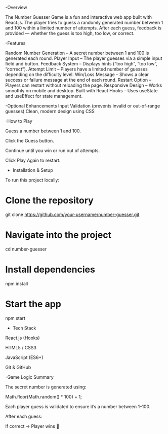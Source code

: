 -Overview

The Number Guesser Game is a fun and interactive web app built with React.js.
The player tries to guess a randomly generated number between 1 and 100 within a limited number of attempts.
After each guess, feedback is provided — whether the guess is too high, too low, or correct.

-Features

Random Number Generation – A secret number between 1 and 100 is generated each round.
Player Input – The player guesses via a simple input field and button.
Feedback System – Displays hints (“too high”, “too low”, “correct”).
Attempt Limit – Players have a limited number of guesses depending on the difficulty level.
Win/Loss Message – Shows a clear success or failure message at the end of each round.
Restart Option – Players can restart without reloading the page.
Responsive Design – Works smoothly on mobile and desktop.
Built with React Hooks – Uses useState and useEffect for state management.

-Optional Enhancements
Input Validation (prevents invalid or out-of-range guesses)
Clean, modern design using CSS

-How to Play

Guess a number between 1 and 100.

Click the Guess button.

Continue until you win or run out of attempts.

Click Play Again to restart.

- Installation & Setup

To run this project locally:

# Clone the repository
git clone https://github.com/your-username/number-guesser.git

# Navigate into the project
cd number-guesser

# Install dependencies
npm install

# Start the app
npm start


- Tech Stack

React.js (Hooks)

HTML5 / CSS3

JavaScript (ES6+)

Git & GitHub

-Game Logic Summary

The secret number is generated using:

Math.floor(Math.random() * 100) + 1;


Each player guess is validated to ensure it’s a number between 1–100.

After each guess:

If correct → Player wins 🎉
